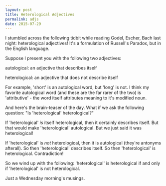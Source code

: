 ```yaml
---
layout: post
title: Heterological Adjectives
permalink: adjs
date: 2015-07-29
---
```


I stumbled across the following tidbit while reading Godel, Escher, Bach last night: heterological adjectives! It's a formulation of Russell's Paradox, but in the English language.

Suppose I present you with the following two adjectives:

autological: an adjective that describes itself

heterological: an adjective that does not describe itself

For example, 'short' is an autological word, but 'long' is not. I think my favorite autological word (and these are the far rarer of the two) is 'attributive' - the word itself attributes meaning to it's modified noun.

And here's the brain-teaser of the day. What if we ask the following question: "Is 'heterological' heterological?"

If 'heterological' *is* itself heterological, then it certainly describes itself. But that would make 'heterological' autological. But we just said it was heterological!

If 'heterological' is *not* heterological, then it is autological (they're antonyms afterall). So then 'heterological' describes itself. So then 'heterological' is heterological. Contradiction!

So we wind up with the following: 'heterological' is heterological if and only if 'heterological' is not heterological.

Just a Wednesday morning's musings.
